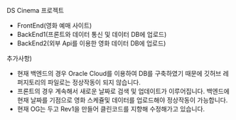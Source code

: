 DS Cinema 프로젝트
  - FrontEnd(영화 예매 사이트) 
  - BackEnd1(프론트와 데이터 통신 및 데이터 DB에 업로드)
  - BackEnd2(외부 Api를 이용한 영화 데이터 DB에 업로드)
  
추가사항) 
  - 현재 백엔드의 경우 Oracle Cloud를 이용하여 DB를 구축하였기 때문에 깃허브 레퍼지토리의 파일로는 정상작동이 되지 않습니다.
  - 프론트의 경우 계속해서 새로운 날짜로 검색 및 업데이트가 이루어집니다. 백엔드에 현재 날짜를 기점으로 영화 스케쥴및 데이터를 업로드해야 정상작동이 가능합니다.
  - 현재 OG는 두고 Rev1을 만들어 클린코드를 지향해 수정해가고 있습니다.
